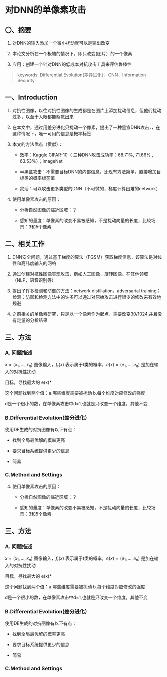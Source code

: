 # 对DNN的单像素攻击

## 〇、摘要

1. 对DNN的输入添加一个微小扰动就可以是输出改变

2. 本论文分析在一个极端的情况下，即只改变(图片）的一个像素

3. 应用：创建一个针对DNN的低成本对抗攻击工具来评估鲁棒性

> keywords: Differential Evolution(差异进化），CNN，Information Security


## 一、Introduction

1. 对抗性图像，以往对抗性图像的生成都是在图片上添加扰动信息，但他们扰动过多，以至于人眼都能察觉出来

2. 在本文中，通过用差分进化只扰动一个像素，提出了一种黑盒DNN攻击，，在这种情况下，唯一可用的信息是概率标签

3. 本文的方法优点（贡献）：

    * 效率：Kaggle CIFAR-10（ 三种DNN攻击成功率：68.71%, 71.66% , 63.53%）；ImageNet

    * 半黑盒攻击：不需要目标DNN的内部信息，比现有方法简单，直接增加目标类的概率标签值

    * 灵活：可以攻击更多类型的DNN（不可微的，梯度计算困难的network）

4. 使用单像素攻击的原因：

    * 分析自然图像的临近区域：？

    * 感知的量度：单像素的改变不易被感知，不是扰动向量的长度，比较场景：3和5个像素




## 二、相关工作

1. DNN安全问题，通过基于梯度的算法（FGSM）获取梯度信息，该算法是对线性和高纬度输入的网络

2. 通过创建对抗性图像实现攻击，例如人工图像，旋转图像。在其他领域（NLP，语音识别等）

3. 提出了许多检测和防御的方法：network distillation，adversarial training；检测；防御和检测方法中的许多可以通过对原始攻击进行很少的修改来有效地规避

4. 之前相关的单像素研究，只是以一个像素作为起点，需要改变30/1024,并且没有定量的分析结果




## 三、方法

### A. 问题描述

$x=(x_1,\dots,x_n)$ 图像输入，$f_t(x)$ 表示属于t类的概率，$e(x) = (e_1,\dots,e_n)$ 是加在输入的对抗性扰动

目标，寻找最大的 e(x)*

这个问题找到两个值：a.哪些维度需要被扰动  b.每个维度对应修改的强度

d是一个很小的数，在单像素攻击中d=1,也就是只改变一个维度，其他不变




### B.Differential Evolution(差分进化）

使用DE生成的对抗图像有以下有点：

* 找到全局最优解的概率更高

* 要求目标系统提供更少的信息

* 简易




### C.Method and Settings

4. 使用单像素攻击的原因：

    * 分析自然图像的临近区域：？

    * 感知的量度：单像素的改变不易被感知，不是扰动向量的长度，比较场景：3和5个像素




## 三、方法

### A. 问题描述

$x=(x_1,\dots,x_n)$ 图像输入，$f_t(x)$ 表示属于t类的概率，$e(x) = (e_1,\dots,e_n)$ 是加在输入的对抗性扰动

目标，寻找最大的 e(x)*

这个问题找到两个值：a.哪些维度需要被扰动  b.每个维度对应修改的强度

d是一个很小的数，在单像素攻击中d=1,也就是只改变一个维度，其他不变




### B.Differential Evolution(差分进化）

使用DE生成的对抗图像有以下有点：

* 找到全局最优解的概率更高

* 要求目标系统提供更少的信息

* 简易




### C.Method and Settings